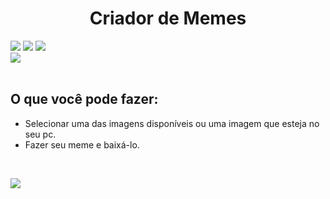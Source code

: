 <h1 align="center"> Criador de Memes</h1>

<div>
<img src="https://img.shields.io/badge/HTML-239120?style=for-the-badge&logo=html5&logoColor=white">
<img src="https://img.shields.io/badge/CSS-239120?&style=for-the-badge&logo=css3&logoColor=white">
<img src="https://img.shields.io/badge/JavaScript-F7DF1E?style=for-the-badge&logo=javascript&logoColor=black">
<br>
<img src="https://img.shields.io/badge/Made%20for-VSCode-1f425f.svg">
</div><br>

<div>
<h2> O que você pode fazer:</h2>

<ul>
  <li>Selecionar uma das imagens disponíveis ou uma imagem que esteja no seu pc.</li>
  <li> Fazer seu meme e baixá-lo.</li>
</ul>
</div><br>

![](readme-image.jpeg)
